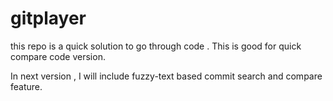 # gitplayer

this repo is a quick solution to go through code . This is good for quick compare code version.

In next version , I will include fuzzy-text based commit search and compare feature.
